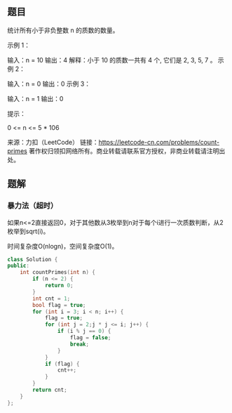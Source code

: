 ## 题目

统计所有小于非负整数 n 的质数的数量。

 

示例 1：

输入：n = 10
输出：4
解释：小于 10 的质数一共有 4 个, 它们是 2, 3, 5, 7 。
示例 2：

输入：n = 0
输出：0
示例 3：

输入：n = 1
输出：0


提示：

0 <= n <= 5 * 106

来源：力扣（LeetCode）
链接：https://leetcode-cn.com/problems/count-primes
著作权归领扣网络所有。商业转载请联系官方授权，非商业转载请注明出处。

## 题解

### 暴力法（超时）

如果n<=2直接返回0，对于其他数从3枚举到n对于每个i进行一次质数判断，从2枚举到sqrt(i)。

时间复杂度O(nlogn)，空间复杂度O(1)。

```c++
class Solution {
public:
    int countPrimes(int n) {
        if (n <= 2) {
            return 0;
        }
        int cnt = 1;
        bool flag = true;
        for (int i = 3; i < n; i++) {
            flag = true;
            for (int j = 2;j * j <= i; j++) {
                if (i % j == 0) {
                    flag = false;
                    break;
                }
            }
            if (flag) {
                cnt++;
            }
        }
        return cnt;
    }
};
```

